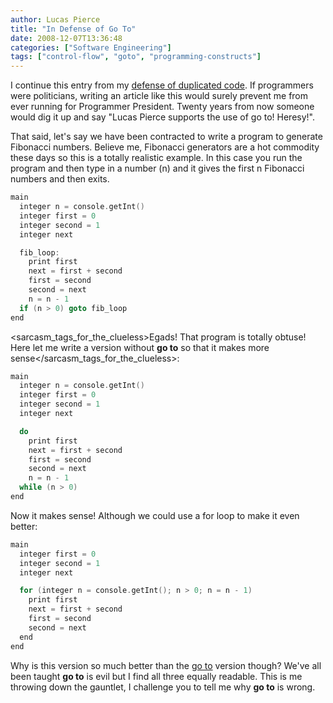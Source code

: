 ```yaml
---
author: Lucas Pierce
title: "In Defense of Go To"
date: 2008-12-07T13:36:48
categories: ["Software Engineering"]
tags: ["control-flow", "goto", "programming-constructs"]
---
```


I continue this entry from my [defense of duplicated code](/posts/in-defense-of-duplicated-code/). If programmers were politicians, writing an article like this would surely prevent me from ever running for Programmer President. Twenty years from now someone would dig it up and say "Lucas Pierce supports the use of go to! Heresy!".

That said, let's say we have been contracted to write a program to generate Fibonacci numbers. Believe me, Fibonacci generators are a hot commodity these days so this is a totally realistic example. In this case you run the program and then type in a number (n) and it gives the first n Fibonacci numbers and then exits.

```c
main  
  integer n = console.getInt()  
  integer first = 0  
  integer second = 1  
  integer next

  fib_loop:  
    print first  
    next = first + second  
    first = second  
    second = next  
    n = n - 1  
  if (n > 0) goto fib_loop  
end
```

<sarcasm\_tags\_for\_the\_clueless>Egads! That program is totally obtuse! Here let me write a version without **go to** so that it makes more sense</sarcasm\_tags\_for\_the\_clueless>:

```c
main  
  integer n = console.getInt()  
  integer first = 0  
  integer second = 1  
  integer next

  do  
    print first  
    next = first + second  
    first = second  
    second = next  
    n = n - 1  
  while (n > 0)  
end
```

Now it makes sense! Although we could use a for loop to make it even better:

```c
main  
  integer first = 0  
  integer second = 1  
  integer next

  for (integer n = console.getInt(); n > 0; n = n - 1)  
    print first  
    next = first + second  
    first = second  
    second = next  
  end  
end
```

Why is this version so much better than the [go to](http://xkcd.com/292/) version though? We've all been taught **go to** is evil but I find all three equally readable. This is me throwing down the gauntlet, I challenge you to tell me why **go to** is wrong.